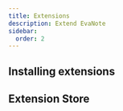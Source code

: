 ```yaml
---
title: Extensions
description: Extend EvaNote
sidebar:
  order: 2
---
```


## Installing extensions

## Extension Store

